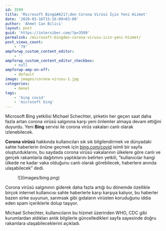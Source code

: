 ```yaml
---
id: 3599
title: 'Microsoft Bing&#8217;den Corona Virüsü İçin Yeni Hizmet'
date: '2020-03-16T15:16:09+03:00'
author: 'Ahmet Can Bilici'
layout: post
guid: 'https://intersiber.com/?p=3599'
permalink: /microsoft-bingden-corona-virusu-icin-yeni-hizmet/
post_views_count:
    - '79'
ampforwp_custom_content_editor:
    - ''
ampforwp_custom_content_editor_checkbox:
    - null
ampforwp-amp-on-off:
    - default
image: images/corona-virusu-1.jpg
categories:
    - Genel
tags:
    - 'bing covid'
    - 'microsoft bing'
---
```


Microsoft Bing yetkilisi Michael Schechter, şirketin her geçen saat daha fazla artan corona virüsü salgınına karşı yeni önlemler almaya devam ettiğini duyurdu. Yeni **Bing** servisi ile corona virüs vakaları canlı olarak izlenebilecek.

**Corona virüsü** hakkında kullanıcıları sık sık bilgilendirmek ve dünyadaki sahte haberlerin önüne geçmek için [bing.com/covid](https://bing.com/covid) isimli bir sayfa oluşturduklarını, bu saydada corona virüsü vakalarının ülkelere göre canlı ve gerçek rakamlarla dağıtımını yaptıklarını belirten yetkili, ”kullanıcılar hangi ülkede ne kadar vaka olduğunu canlı olarak görebilecek, haberlere anında ulaşabilecek” dedi.

<figure class="wp-block-image size-full">![](images/bing.png)</figure>Corona virüsü salgınının giderek daha fazla artığı bu dönemde özellikle birçok internet kullanıcısı sahte haberlerle karşı karşıya kalıyor, bu haberler bazen sirke suyunun, sarımsak gibi gıdaların virüsten koruduğunu iddia eden spam içeriklerle dolup taşıyor.

Michael Schechter, kullanıcıların bu hizmet üzerinden WHO, CDC gibi kurumlardan aldıkları anlık bilgilerle güncelledikleri sayfa sayesinde doğru rakamlara ulaşabileceklerini açıkladı.